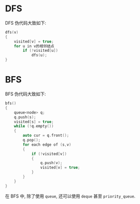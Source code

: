 # DFS

DFS 伪代码大致如下:

```c++
dfs(v)
{
    visited[v] = true;
    for u in v的相邻结点
        if (!visited[u])
            dfs(u);
}
```

# BFS

BFS 伪代码大致如下:

```c++
bfs()
{
    queue<node> q;
    q.push(s);
    visited[s] = true;
    while (!q.empty())
    {
        auto cur = q.front();
        q.pop();
        for each edge of (s,v)
        {
            if (!visited[v])
            {
                q.push(v);
                visited[v] = true;
            }
        }
    }
}
```

在 BFS 中, 除了使用 `queue`, 还可以使用 `deque` 甚至 `priority_queue`.